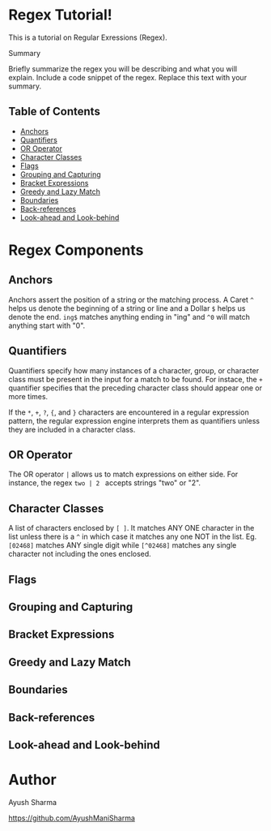 # Regex Tutorial!

This is a tutorial on Regular Exressions (Regex).

Summary

Briefly summarize the regex you will be describing and what you will explain. Include a code snippet of the regex. Replace this text with your summary.
## Table of Contents

   * [Anchors](##Anchors)
   * [Quantifiers]()
   * [OR Operator]()
   * [Character Classes]()
   * [Flags]()
   * [Grouping and Capturing]()
   * [Bracket Expressions]()
   * [Greedy and Lazy Match]()
   * [Boundaries]()
   * [Back-references]()
   * [Look-ahead and Look-behind]()

# Regex Components
## Anchors
Anchors assert the position of a string or the matching process. A Caret `^` helps us denote the beginning of a string or line and a Dollar `$` helps us denote the end.
`ing$` matches anything ending in "ing" and `^0` will match anything start with "0".

## Quantifiers
Quantifiers specify how many instances of a character, group, or character class must be present in the input for a match to be found. For instace, the `+` quantifier specifies that the preceding character class should appear one or more times.

If the `*`, `+`, `?`, `{`, and `}` characters are encountered in a regular expression pattern, the regular expression engine interprets them as quantifiers unless they are included in a character class.

## OR Operator
The OR operator `|` allows us to match expressions on either side. For instance, the regex `two | 2 ` accepts strings "two" or "2".

## Character Classes
A list of characters enclosed by `[ ]`. It matches ANY ONE character in the list unless there is a `^` in which case it matches any one NOT in the list. Eg. `[02468]` matches ANY single digit while `[^02468]` matches any single character not including the ones enclosed.

## Flags
## Grouping and Capturing
## Bracket Expressions
## Greedy and Lazy Match
## Boundaries
## Back-references
## Look-ahead and Look-behind

# Author
Ayush Sharma

https://github.com/AyushManiSharma
